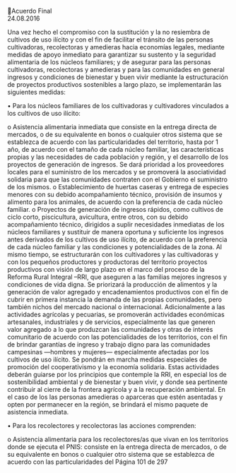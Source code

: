 Acuerdo Final  
24.08.2016  

Una vez hecho el compromiso con la sustitución y la no resiembra de cultivos de uso ilícito y con el fin de 
facilitar  el  tránsito  de  las  personas  cultivadoras,  recolectoras  y  amedieras  hacia  economías  legales, 
mediante  medidas  de  apoyo  inmediato  para  garantizar  su  sustento  y  la  seguridad  alimentaria  de  los 
núcleos  familiares;  y  de  asegurar  para  las  personas  cultivadoras,  recolectoras  y  amedieras  y  para  las 
comunidades en general ingresos y condiciones de bienestar y buen vivir mediante la estructuración de 
proyectos productivos sostenibles a largo plazo, se implementarán las siguientes medidas: 
 
• Para los núcleos familiares de los cultivadoras y cultivadores vinculados a los cultivos de uso ilícito: 
 
o Asistencia alimentaria inmediata que consiste en la entrega directa de mercados, o de su 
equivalente  en  bonos  o  cualquier  otros  sistema  que  se  establezca  de  acuerdo  con  las 
particularidades del territorio, hasta por 1 año, de acuerdo con el tamaño de cada núcleo 
familiar,  las  características  propias  y  las  necesidades  de  cada  población  y  región,  y  el 
desarrollo  de  los  proyectos  de  generación  de  ingresos.  Se  dará  prioridad  a  los 
proveedores locales para el suministro de los mercados y se promoverá la asociatividad 
solidaria  para  que  las  comunidades  contraten  con  el  Gobierno  el  suministro  de  los 
mismos. 
o Establecimiento  de  huertas  caseras  y  entrega  de  especies  menores  con  su  debido 
acompañamiento técnico, provisión de insumos y alimento para los animales, de acuerdo 
con la preferencia de cada núcleo familiar. 
o Proyectos de generación de ingresos rápidos, como cultivos de ciclo corto, piscicultura, 
avicultura,  entre  otros,  con  su  debido  acompañamiento  técnico,  dirigidos  a  suplir 
necesidades  inmediatas  de  los  núcleos  familiares  y  sustituir  de  manera  oportuna  y 
suficiente  los  ingresos  antes  derivados  de  los  cultivos  de  uso  ilícito,  de  acuerdo  con  la 
preferencia de cada núcleo familiar y las condiciones y potencialidades de la zona. 
Al mismo tiempo, se estructurarán con los cultivadores y las cultivadoras y con los pequeños productores 
y productoras del territorio proyectos productivos con visión de largo plazo en el marco del proceso de la 
Reforma Rural Integral –RRI, que aseguren a las familias mejores ingresos y condiciones de vida digna. Se 
priorizará la producción de alimentos y la generación de valor agregado y encadenamientos productivos 
con el fin de cubrir en primera instancia la demanda de las propias comunidades, pero también nichos del 
mercado nacional o internacional. Adicionalmente a las actividades agrícolas y pecuarias, se promoverán 
actividades  económicas  artesanales,  industriales  y  de  servicios,  especialmente  las  que  generen  valor 
agregado  a  lo  que  produzcan  las  comunidades  y  otras  de  interés  comunitario  de  acuerdo  con  las 
potencialidades  de  los  territorios,  con  el  fin  de  brindar  garantías  de  ingreso  y  trabajo  digno  para  las 
comunidades campesinas —hombres y mujeres— especialmente afectadas por los cultivos de uso ilícito. 
Se pondrán en marcha medidas especiales de promoción del cooperativismo y la economía solidaria. Estas 
actividades  deberán  guiarse  por  los  principios  que  contemple  la  RRI,  en  especial  los  de  sostenibilidad 
ambiental y de bienestar y buen vivir, y donde sea pertinente contribuir al cierre de la frontera agrícola y a 
la recuperación ambiental. En el caso de los las personas amedieras o aparceras que estén asentadas y 
opten por permanecer en la región, se brindará el mismo paquete de asistencia inmediata.  
 
• Para los recolectores y recolectoras las acciones comprenden: 
 
o Asistencia  alimentaria  para  los  recolectores/as  que  vivan  en  los  territorios  donde  se 
ejecuta el PNIS: consiste en la entrega directa de mercados, o de su equivalente en bonos 
o  cualquier  otro  sistema  que  se  establezca  de  acuerdo  con  las  particularidades  del 
Página 101 de 297 
 

